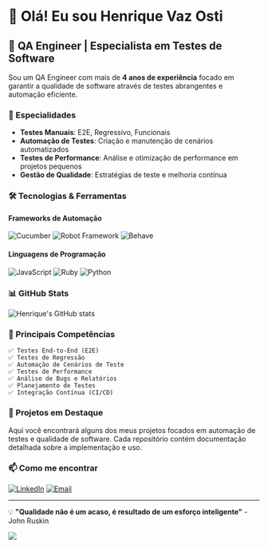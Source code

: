 # 👋 Olá! Eu sou Henrique Vaz Osti

## 🧪 QA Engineer | Especialista em Testes de Software

Sou um QA Engineer com mais de **4 anos de experiência** focado em garantir a qualidade de software através de testes abrangentes e automação eficiente.

### 🎯 Especialidades

- **Testes Manuais**: E2E, Regressivo, Funcionais
- **Automação de Testes**: Criação e manutenção de cenários automatizados
- **Testes de Performance**: Análise e otimização de performance em projetos pequenos
- **Gestão de Qualidade**: Estratégias de teste e melhoria contínua

### 🛠️ Tecnologias & Ferramentas

#### Frameworks de Automação
![Cucumber](https://img.shields.io/badge/Cucumber-23D96C?style=for-the-badge&logo=cucumber&logoColor=white)
![Robot Framework](https://img.shields.io/badge/Robot%20Framework-000000?style=for-the-badge&logo=robot-framework&logoColor=white)
![Behave](https://img.shields.io/badge/Behave-FF6B6B?style=for-the-badge&logo=python&logoColor=white)

#### Linguagens de Programação
![JavaScript](https://img.shields.io/badge/JavaScript-F7DF1E?style=for-the-badge&logo=javascript&logoColor=black)
![Ruby](https://img.shields.io/badge/Ruby-CC342D?style=for-the-badge&logo=ruby&logoColor=white)
![Python](https://img.shields.io/badge/Python-3776AB?style=for-the-badge&logo=python&logoColor=white)

### 📊 GitHub Stats

![Henrique's GitHub stats](https://github-readme-stats.vercel.app/api?username=Henriquevazosti&show_icons=true&theme=dark)

### 🔧 Principais Competências

```
✅ Testes End-to-End (E2E)
✅ Testes de Regressão
✅ Automação de Cenários de Teste
✅ Testes de Performance
✅ Análise de Bugs e Relatórios
✅ Planejamento de Testes
✅ Integração Contínua (CI/CD)
```

### 🌟 Projetos em Destaque

Aqui você encontrará alguns dos meus projetos focados em automação de testes e qualidade de software. Cada repositório contém documentação detalhada sobre a implementação e uso.

### 📫 Como me encontrar

[![LinkedIn](https://img.shields.io/badge/LinkedIn-0077B5?style=for-the-badge&logo=linkedin&logoColor=white)](https://linkedin.com/in/seu-linkedin)
[![Email](https://img.shields.io/badge/Email-D14836?style=for-the-badge&logo=gmail&logoColor=white)](mailto:seu-email@exemplo.com)

---

💡 **"Qualidade não é um acaso, é resultado de um esforço inteligente"** - John Ruskin

![](https://komarev.com/ghpvc/?username=Henriquevazosti&color=blue)
